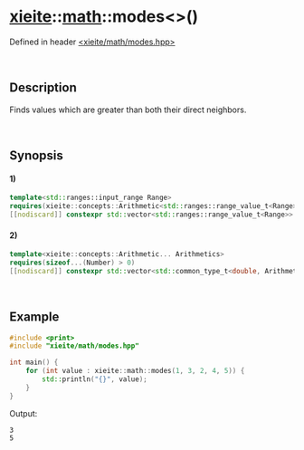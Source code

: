 # [xieite](../../xieite.md)\:\:[math](../../math.md)\:\:modes\<\>\(\)
Defined in header [<xieite/math/modes.hpp>](../../../include/xieite/math/modes.hpp)

&nbsp;

## Description
Finds values which are greater than both their direct neighbors.

&nbsp;

## Synopsis
#### 1)
```cpp
template<std::ranges::input_range Range>
requires(xieite::concepts::Arithmetic<std::ranges::range_value_t<Range>>)
[[nodiscard]] constexpr std::vector<std::ranges::range_value_t<Range>> modes(Range&& range) noexcept;
```
#### 2)
```cpp
template<xieite::concepts::Arithmetic... Arithmetics>
requires(sizeof...(Number) > 0)
[[nodiscard]] constexpr std::vector<std::common_type_t<double, Arithmetics...>> modes(Arithmetics... values) noexcept;
```

&nbsp;

## Example
```cpp
#include <print>
#include "xieite/math/modes.hpp"

int main() {
    for (int value : xieite::math::modes(1, 3, 2, 4, 5)) {
        std::println("{}", value);
    }
}
```
Output:
```
3
5
```
